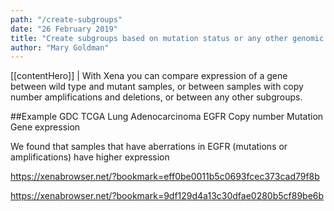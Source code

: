 ```yaml
---
path: "/create-subgroups"
date: "26 February 2019"
title: "Create subgroups based on mutation status or any other genomic data"
author: "Mary Goldman"
---
```


[[contentHero]]
| With Xena you can compare expression of a gene between wild type and mutant samples, or between samples with copy number amplifications and deletions, or between any other subgroups.

##Example
GDC TCGA Lung Adenocarcinoma
EGFR
Copy number
Mutation
Gene expression

We found that samples that have aberrations in EGFR (mutations or amplifications) have higher expression

https://xenabrowser.net/?bookmark=eff0be0011b5c0693fcec373cad79f8b

https://xenabrowser.net/?bookmark=9df129d4a13c30dfae0280b5cf89be6b
